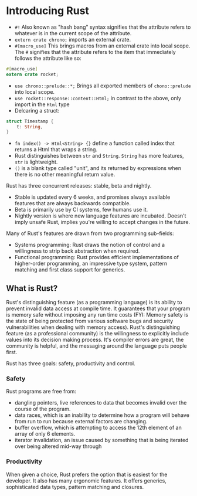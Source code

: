 # Introducing Rust

- `#!` Also known as "hash bang" syntax signifies that the attribute refers to whatever is in the current scope of the attribute.
- `extern crate chrono;` imports an external crate.
- `#[macro_use]` This brings macros from an external crate into local scope. The `#` signifies that the attribute refers to the item that immediately follows the attribute like so:

```rust
#[macro_use]
extern crate rocket;
```

- `use chrono::prelude::*;` Brings all exported members of `chono::prelude` into local scope.
- `use rocket::response::content::Html;` in contrast to the above, only import in the `Html` type
- Delcaring a struct:

```rust
struct Timestamp {
    t: String,
}
```

- `fn index() -> Html<String> {}` define a function called index that returns a Html that wraps a string.
- Rust distinguishes between `str` and `String`. `String` has more features, `str` is lightweight.
- `()` is a blank type called "unit", and its returned by expressions when there is no other meaningful return value.

Rust has three concurrent releases: stable, beta and nightly.

- Stable is updated every 6 weeks, and promises always available features that are always backwards compatible.
- Beta is primarily use by CI systems, few humans use it.
- Nightly version is where new language features are incubated. Doesn't imply unsafe Rust, implies you're willing to accept changes in the future.

Many of Rust's features are drawn from two programming sub-fields:

- Systems programming: Rust draws the notion of control and a willingness to strip back abstraction when required.
- Functional programming: Rust provides efficient implementations of higher-order programming, an impressive type system, pattern matching and first class support for generics.

## What is Rust?

Rust's distinguishing feature (as a programming language) is its ability to prevent invalid data access at compile time. It guarantees that your program is memory safe without imposing any run time costs (FYI: Memory safety is the state of being protected from various software bugs and security vulnerabilities when dealing with memory access).
Rust's distinguishing feature (as a professional community) is the willingness to explicitly include values into its decision making process. It's compiler errors are great, the community is helpful, and the messaging around the language puts people first.

Rust has three goals: safety, productivity and control.

### Safety

Rust programs are free from:

- dangling pointers, live references to data that becomes invalid over the course of the program.
- data races, which is an inability to determine how a program will behave from run to run because external factors are changing.
- buffer overflow, which is attempting to access the 12th element of an array of only 6 elements.
- iterator invalidation, an issue caused by something that is being iterated over being altered mid-way through

### Productivity

When given a choice, Rust prefers the option that is easiest for the developer.
It also has many ergonomic features. It offers generics, sophisticated data types, pattern matching and closures.
